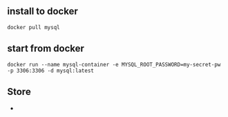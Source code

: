 ## install to docker

```docker pull mysql```

## start from docker

```
docker run --name mysql-container -e MYSQL_ROOT_PASSWORD=my-secret-pw -p 3306:3306 -d mysql:latest
```

## Store
- 